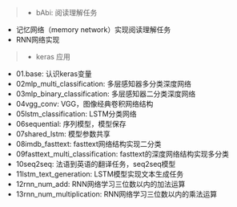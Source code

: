 > * bAbi: 阅读理解任务
  * 记忆网络（memory network）实现阅读理解任务
  * RNN网络实现
> * keras 应用
  * 01.base: 认识keras变量
  * 02mlp_multi_classification: 多层感知器多分类深度网络
  * 03mlp_binary_classification: 多层感知器二分类深度网络
  * 04vgg_conv: VGG，图像经典卷积网络结构
  * 05lstm_classification: LSTM分类网络
  * 06sequential: 序列模型，模型保存
  * 07shared_lstm: 模型参数共享
  * 08imdb_fasttext: fasttext网络结构实现二分类
  * 09fasttext_multi_classification: fasttext的深度网络结构实现多分类
  * 10seq2seq: 法语到英语的翻译任务，seq2seq模型
  * 11lstm_text_generation: LSTM模型实现文本生成任务
  * 12rnn_num_add: RNN网络学习三位数以内的加法运算
  * 13rnn_num_multiplication: RNN网络学习三位数以内的乘法运算
